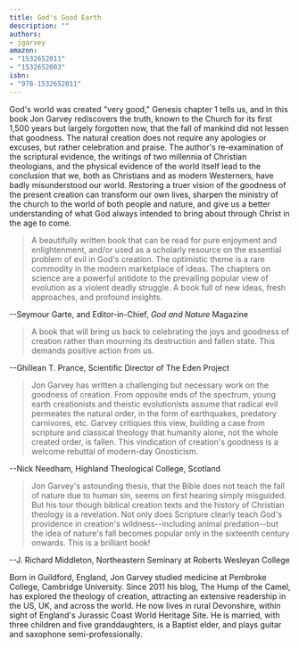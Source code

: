 ```yaml
---
title: God's Good Earth
description: ""
authors:
- jgarvey
amazon:
- "1532652011"
- "1532652003"
isbn:
- "978-1532652011"
---
```

God's world was created "very good," Genesis chapter 1 tells us, and in this book Jon Garvey rediscovers the truth, known to the Church for its first 1,500 years but largely forgotten now, that the fall of mankind did not lessen that goodness. The natural creation does not require any apologies or excuses, but rather celebration and praise. The author's re-examination of the scriptural evidence, the writings of two millennia of Christian theologians, and the physical evidence of the world itself lead to the conclusion that we, both as Christians and as modern Westerners, have badly misunderstood our world. Restoring a truer vision of the goodness of the present creation can transform our own lives, sharpen the ministry of the church to the world of both people and nature, and give us a better understanding of what God always intended to bring about through Christ in the age to come.

> A beautifully written book that can be read for pure enjoyment and enlightenment, and/or used as a scholarly resource on the essential problem of evil in God's creation. The optimistic theme is a rare commodity in the modern marketplace of ideas. The chapters on science are a powerful antidote to the prevailing popular view of evolution as a violent deadly struggle. A book full of new ideas, fresh approaches, and profound insights.

--Seymour Garte, and Editor-in-Chief, _God and Nature_ Magazine

> A book that will bring us back to celebrating the joys and goodness of creation rather than mourning its destruction and fallen state. This demands positive action from us.

--Ghillean T. Prance, Scientific Director of The Eden Project

> Jon Garvey has written a challenging but necessary work on the goodness of creation. From opposite ends of the spectrum, young earth creationists and theistic evolutionists assume that radical evil permeates the natural order, in the form of earthquakes, predatory carnivores, etc. Garvey critiques this view, building a case from scripture and classical theology that humanity alone, not the whole created order, is fallen. This vindication of creation's goodness is a welcome rebuttal of modern-day Gnosticism.

--Nick Needham, Highland Theological College, Scotland

> Jon Garvey's astounding thesis, that the Bible does not teach the fall of nature due to human sin, seems on first hearing simply misguided. But his tour though biblical creation texts and the history of Christian theology is a revelation. Not only does Scripture clearly teach God's providence in creation's wildness--including animal predation--but the idea of nature's fall becomes popular only in the sixteenth century onwards. This is a brilliant book!

--J. Richard Middleton, Northeastern Seminary at Roberts Wesleyan College

Born in Guildford, England, Jon Garvey studied medicine at Pembroke College, Cambridge University. Since 2011 his blog, The Hump of the Camel, has explored the theology of creation, attracting an extensive readership in the US, UK, and across the world. He now lives in rural Devonshire, within sight of England's Jurassic Coast World Heritage Site. He is married, with three children and five granddaughters, is a Baptist elder, and plays guitar and saxophone semi-professionally.
